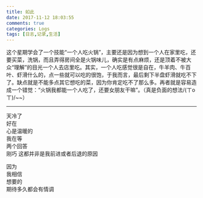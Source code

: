 ```yaml
---
title: 如此
date: 2017-11-12 18:03:55
comments: true
categories: Logs
tags: [日志,记录,生活]
---
```

这个星期学会了一个技能“一个人吃火锅”，主要还是因为想到一个人在家里吃，还要买菜，洗锅，而且弄得房间全是火锅味儿，确实是有点麻烦，还是顶着不被大众“理解”的目光一个人去店里吃。其实，一个人吃感觉很是自在，牛羊肉、牛百叶、虾滑什么的，点一些就可以吃的很饱，于我而言，最后剩下半盘虾滑就吃不下了。缺点就是不能多点其它想吃的菜，因为你肯定吃不了那么多。再者就是容易造成一个错觉：“火锅我都能一个人吃了，还要女朋友干嘛”。（真是负面的想法/(ㄒoㄒ)/~~）<!--more-->  

---
天冷了  
好在  
心是温暖的  
我在等  
两个回答  
刚巧 
这都并非是我前进或者后退的原因  

因为  
我相信  
想要的  
期待多久都会有情调  